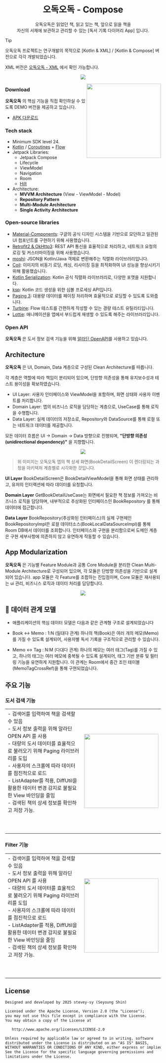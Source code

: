<h1 align="center">오독오독 - Compose</h1>

<p align="center">
오독오독은 읽었던 책, 읽고 있는 책, 앞으로 읽을 책을<br>
자신의 서재에 보관하고 관리할 수 있는 [독서 기록 다이어리 App] 입니다.
</p>

> [!TIP]
> 오독오독 프로젝트는 연구개발의 목적으로 [Kotlin & XML] / [Kotlin & Compose] 버전으로 각각 개발되었습니다.
> 
> XML 버전은 [오독오독 - XML](https://github.com/stevey-sy/bookchibakchi) 에서 확인 가능합니다.

<p align="center">
<img src="/previews/intro.png"/>
</p>

<img src="/previews/preview.gif" align="right" width="240"/>

<h3>Download</h3>

**오독오독** 의 핵심 기능을 직접 확인하실 수 있도록 DEMO 버전을 제공하고 있습니다.<br>
- [APK 다운로드](https://github.com/stevey-sy/odok-compose/releases/tag/1.0.0)

<h3>Tech stack</h3>

- Minimum SDK level 24.
- [Kotlin](https://kotlinlang.org/) / [Coroutines](https://github.com/Kotlin/kotlinx.coroutines) + [Flow](https://kotlin.github.io/kotlinx.coroutines/kotlinx-coroutines-core/kotlinx.coroutines.flow/)
- Jetpack Libraries:
  - Jetpack Compose
  - Lifecycle
  - ViewModel
  - Navigation
  - Room
  - [Hilt](https://dagger.dev/hilt/)
- Architecture:
  - **MVVM Architecture** (View - ViewModel - Model)
  - **Repository Pattern**
  - **Multi-Module Architecture**
  - **Single Activity Architecture**

<h3>Open-source libraries</h3>  

- [Material-Components](https://github.com/material-components/material-components-android): 구글의 공식 디자인 시스템을 기반으로 모던하고 일관된 UI 컴포넌트를 구현하기 위해 사용했습니다.
- [Retrofit2 & OkHttp3](https://github.com/square/retrofit): REST API 통신을 효율적으로 처리하고, 네트워크 요청의 로깅 및 커스터마이징을 위해 사용했습니다.
- [moshi](https://github.com/kyutai-labs/moshi): JSON을 Kotlin/Java 객체로 변환해주는 직렬화 라이브러리입니다.
- [Coil](https://github.com/coil-kt/coil): 이미지의 비동기 로딩, 캐싱, 리사이징 등을 최적화하여 UI 성능을 향상시키기 위해 활용했습니다.
- [Kotlin Serialization](https://github.com/Kotlin/kotlinx.serialization): Kotlin 공식 직렬화 라이브러리로, 다양한 포맷을 지원합니다.
- [ksp](https://github.com/google/ksp): Kotlin 코드 생성을 위한 심볼 프로세싱 API입니다.
- [Paging 3](https://developer.android.com/topic/libraries/architecture/paging/v3-overview?hl=ko): 대용량 데이터를 페이징 처리하며 효율적으로 로딩할 수 있도록 도와줍니다.
- [Turbine](https://github.com/cashapp/turbine): Flow 테스트를 간편하게 작성할 수 있는 경량 테스트 유틸리티입니다.
- [Lottie](https://github.com/airbnb/lottie-android): 애니메이션을 앱에서 부드럽게 재생할 수 있도록 해주는 라이브러리입니다.

<h3>Open API</h3>

**오독오독** 은 도서 정보 검색 기능을 위해 [알라딘 OpenAPI](https://blog.aladin.co.kr/openapi)를 사용하고 있습니다.

## Architecture

**오독오독** 은 UI, Domain, Data 계층으로 구성된 Clean Architecture를 따릅니다.

각 계층은 역할에 따라 책임이 분리되어 있으며, 단방향 의존성을 통해 유지보수성과 테스트 용이성을 확보하였습니다.

- UI Layer: 사용자 인터페이스와 ViewModel을 포함하며, 화면 상태와 사용자 이벤트를 처리합니다.
- Domain Layer: 앱의 비즈니스 로직을 담당하는 계층으로, UseCase를 통해 로직을 수행합니다.
- Data Layer: 실제 데이터의 저장소로, Repository와 DataSource를 통해 로컬 또는 네트워크 데이터를 제공합니다.

모든 데이터 흐름은 UI → Domain → Data 방향으로 진행되며,
**"단방향 의존성(unidirectional dependency)"** 을 지향합니다.

<p align="center">
<img src="/previews/architecture_example_.png"/>
</p>

> 위 이미지는 오독오독 앱의 책 상세 화면(BookDetailScreen) 이 렌더링되는 과정을 아키텍처 계층별로 시각화한 것입니다.

**UI Layer**
BookDetailScreen은 BookDetailViewModel을 통해 화면 상태를 관리하고, 유저의 인터랙션에 따라 데이터를 요청합니다.

**Domain Layer**
GetBookDetailUseCase는 화면에서 필요한 책 정보를 가져오는 비즈니스 로직을 담당하며,
내부적으로 추상화된 인터페이스인 BookRepository 를 통해 데이터에 접근합니다.

**Data Layer**
BookRepository(추상화된 인터페이스)의 실제 구현체인 BookRepositoryImpl은 로컬 데이터소스(BookLocalDataSourceImpl)를 통해
Room DB에서 데이터를 조회합니다.
인터페이스와 구현을 분리함으로써 도메인 계층은 구현 세부사항에 의존하지 않고 유연하게 작동할 수 있습니다.


## App Modularization

**오독오독** 은 기능별 Feature Module과 공통 Core Module을 분리한 Clean Multi-Module Architecture로 구성되어 있으며, 각 모듈은 단방향 의존성을 기반으로 설계되어 있습니다.
app 모듈은 각 Feature를 조합하는 진입점이며, Core 모듈은 재사용되는 ui 관리, 비즈니스 로직과 데이터 처리를 담당합니다.

<p align="center">
<img src="/previews/multi-modules.png"/>
</p>

## 📘 데이터 관계 모델
- 애플리케이션의 핵심 데이터 모델은 다음과 같은 관계형 구조로 설계되었습니다

- Book ↔ Memo : 1:N (일대다 관계)
  하나의 책(Book)은 여러 개의 메모(Memo)를 가질 수 있도록 설계되어, 사용자별 독서 기록을 구조적으로 관리할 수 있습니다.

- Memo ↔ Tag : N:M (다대다 관계)
  하나의 메모는 여러 태그(Tag)를 가질 수 있고, 하나의 태그는 여러 메모에 중복될 수 있도록 설계되어, 태그 기반 분류 및 필터링 기능을 유연하게 지원합니다.
  이 관계는 Room에서 중간 조인 테이블(MemoTagCrossRef)을 통해 구현되었습니다.

## 주요 기능
<h3>도서 검색 기능</h3>
<table>
  <tr>
   <td valign="top" width="600">
       - 검색어를 입력하여 책을 검색할 수 있음<br>
       - 도서 정보 출력을 위해  알라딘 OPEN API 를 사용<br>
       - 대량의 도서 데이터를 효율적으로 불러오기 위해 Paging 라이브러리를 도입<br>
       - 사용자의 스크롤에 따라 데이터를 점진적으로 로드<br>
       - ListAdapter를 적용, DiffUtil을 활용한 데이터 변경 감지로 불필요한 View 바인딩을 줄임<br>
       - 검색된 책의 상세 정보를 확인하고 저장 가능.<br>
       <br><br><br>
    </td>
    <td>
      <img src="previews/add_book.gif" width="240"/>
    </td>
  </tr>
</table>

<h3>Filter 기능</h3>
<table>
  <tr>
   <td valign="top" width="600">
       - 검색어를 입력하여 책을 검색할 수 있음<br>
       - 도서 정보 출력을 위해  알라딘 OPEN API 를 사용<br>
       - 대량의 도서 데이터를 효율적으로 불러오기 위해 Paging 라이브러리를 도입<br>
       - 사용자의 스크롤에 따라 데이터를 점진적으로 로드<br>
       - ListAdapter를 적용, DiffUtil을 활용한 데이터 변경 감지로 불필요한 View 바인딩을 줄임<br>
       - 검색된 책의 상세 정보를 확인하고 저장 가능.<br>
       <br><br><br>
    </td>
    <td>
      <img src="previews/filer_shelf.gif" width="240"/>
    </td>
  </tr>
</table>

## License
```xml
Designed and developed by 2025 stevey-sy (Seyoung Shin)

Licensed under the Apache License, Version 2.0 (the "License");
you may not use this file except in compliance with the License.
You may obtain a copy of the License at

   http://www.apache.org/licenses/LICENSE-2.0

Unless required by applicable law or agreed to in writing, software
distributed under the License is distributed on an "AS IS" BASIS,
WITHOUT WARRANTIES OR CONDITIONS OF ANY KIND, either express or implied.
See the License for the specific language governing permissions and
limitations under the License.
```